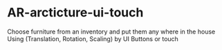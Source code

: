 # AR-arcticture-ui-touch
Choose furniture from an inventory and put them any where in the house Using (Translation, Rotation, Scaling) by UI Buttons or touch
